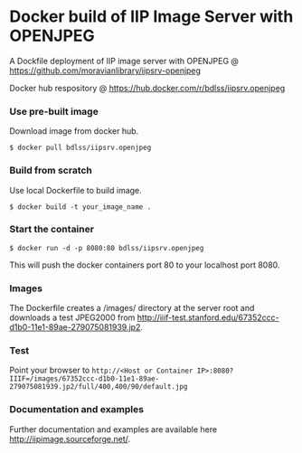 Docker build of IIP Image Server with OPENJPEG
===========

A Dockfile deployment of IIP image server with OPENJPEG @ https://github.com/moravianlibrary/iipsrv-openjpeg

Docker hub respository @ https://hub.docker.com/r/bdlss/iipsrv.openjpeg

### Use  pre-built image
Download image from docker hub.

    $ docker pull bdlss/iipsrv.openjpeg

### Build from scratch
Use local Dockerfile to build image.

    $ docker build -t your_image_name .

### Start the container

    $ docker run -d -p 8080:80 bdlss/iipsrv.openjpeg

This will push the docker containers port 80 to your localhost port 8080. 

### Images

The Dockerfile creates a /images/ directory at the server root and downloads a test JPEG2000 from http://iiif-test.stanford.edu/67352ccc-d1b0-11e1-89ae-279075081939.jp2.

### Test

Point your browser to `http://<Host or Container IP>:8080?IIIF=/images/67352ccc-d1b0-11e1-89ae-279075081939.jp2/full/400,400/90/default.jpg`

### Documentation and examples

Further documentation and examples are available here http://iipimage.sourceforge.net/.
